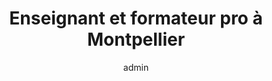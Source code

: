 ---
widget: about
headless: true  # This file represents a page section.

# Put Your Section Options Here (title, background etc.)
title: Enseignant et formateur pro à Montpellier
weight: 10 # Position of section on page

# Choose the user profile to display
# This should be the username (folder name) of a profile in your `content/authors/` folder.
author: 'admin'
---